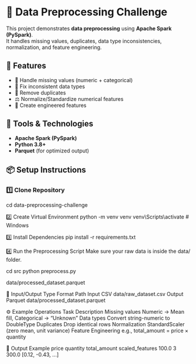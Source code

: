 # 🧠 Data Preprocessing Challenge 

This project demonstrates **data preprocessing** using **Apache Spark (PySpark)**.  
It handles missing values, duplicates, data type inconsistencies, normalization, and feature engineering.


## 🚀 Features
- 🧩 Handle missing values (numeric + categorical)
- 🔢 Fix inconsistent data types
- 🧹 Remove duplicates
- ⚖️ Normalize/Standardize numerical features
- 🧠 Create engineered features


## 🧰 Tools & Technologies
- **Apache Spark (PySpark)**
- **Python 3.8+**
- **Parquet** (for optimized output)


## 📦 Setup Instructions

### 1️⃣ Clone Repository

cd data-preprocessing-challenge

2️⃣ Create Virtual Environment
python -m venv venv
venv\Scripts\activate      # Windows

3️⃣ Install Dependencies
pip install -r requirements.txt

4️⃣ Run the Preprocessing Script
Make sure your raw data is inside the data/ folder.

cd src
python preprocess.py

data/processed_dataset.parquet

📂 Input/Output
Type	Format	Path
Input	CSV	data/raw_dataset.csv
Output	Parquet	data/processed_dataset.parquet

⚙️ Example Operations
Task	Description
Missing values	Numeric → Mean fill, Categorical → “Unknown”
Data types	Convert string-numeric to DoubleType
Duplicates	Drop identical rows
Normalization	StandardScaler (zero mean, unit variance)
Feature Engineering	e.g., total_amount = price × quantity

🏁 Output Example
price	quantity	total_amount	scaled_features
100.0	3	300.0	[0.12, -0.43, ...]
